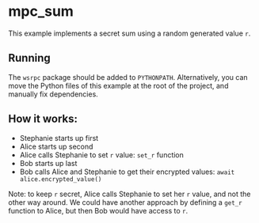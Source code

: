 # mpc_sum

This example implements a secret sum using a random
generated value `r`.

## Running

The `wsrpc` package should be added to `PYTHONPATH`.
Alternatively, you can move the Python files of this example
at the root of the project, and manually fix dependencies. 


## How it works:

- Stephanie starts up first
- Alice starts up second
- Alice calls Stephanie to set `r` value: `set_r` function
- Bob starts up last
- Bob calls Alice and Stephanie to get their
encrypted values: `await alice.encrypted_value()`

Note: to keep `r` secret, Alice calls Stephanie to
set her `r` value, and not the other way around. 
We could have another approach by defining a
`get_r` function to Alice, but then Bob would 
have access to `r`.